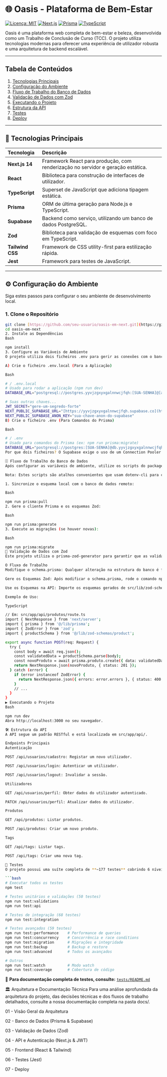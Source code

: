 # 🌐 Oasis - Plataforma de Bem-Estar

[![Licença: MIT](https://img.shields.io/badge/Licença-MIT-blue.svg)](https://opensource.org/licenses/MIT)
[![Next.js](https://img.shields.io/badge/Next.js-14-black.svg?style=flat-square&logo=next.js)](https://nextjs.org/)
[![Prisma](https://img.shields.io/badge/Prisma-ORM-blueviolet.svg?style=flat-square&logo=prisma)](https://www.prisma.io/)
[![TypeScript](https://img.shields.io/badge/TypeScript-5-blue.svg?style=flat-square&logo=typescript)](https://www.typescriptlang.org/)

Oasis é uma plataforma web completa de bem-estar e beleza, desenvolvida como um Trabalho de Conclusão de Curso (TCC). O projeto utiliza tecnologias modernas para oferecer uma experiência de utilizador robusta e uma arquitetura de backend escalável.

---

## Tabela de Conteúdos

1.  [Tecnologias Principais](#-tecnologias-principais)
2.  [Configuração do Ambiente](#️-configuração-do-ambiente)
3.  [Fluxo de Trabalho do Banco de Dados](#-fluxo-de-trabalho-do-banco-de-dados)
4.  [Validação de Dados com Zod](#-validação-de-dados-com-zod)
5.  [Executando o Projeto](#-executando-o-projeto)
6.  [Estrutura da API](#-estrutura-da-api)
7.  [Testes](#-testes)
8.  [Deploy](#-deploy)

---

## 🚀 Tecnologias Principais

| Tecnologia | Descrição |
| :--- | :--- |
| **Next.js 14** | Framework React para produção, com renderização no servidor e geração estática. |
| **React** | Biblioteca para construção de interfaces de utilizador. |
| **TypeScript** | Superset de JavaScript que adiciona tipagem estática. |
| **Prisma** | ORM de última geração para Node.js e TypeScript. |
| **Supabase** | Backend como serviço, utilizando um banco de dados PostgreSQL. |
| **Zod** | Biblioteca para validação de esquemas com foco em TypeScript. |
| **Tailwind CSS** | Framework de CSS utility-first para estilização rápida. |
| **Jest** | Framework para testes de JavaScript. |

---

## ⚙️ Configuração do Ambiente

Siga estes passos para configurar o seu ambiente de desenvolvimento local.

### 1. Clone o Repositório
```bash
git clone [https://github.com/seu-usuario/oasis-em-next.git](https://github.com/seu-usuario/oasis-em-next.git)
cd oasis-em-next
2. Instale as Dependências
Bash

npm install
3. Configure as Variáveis de Ambiente
O projeto utiliza dois ficheiros .env para gerir as conexões com o banco de dados.

A) Crie o ficheiro .env.local (Para a Aplicação)

Bash

# / .env.local
# Usado para rodar a aplicação (npm run dev)
DATABASE_URL="postgresql://postgres.yyvjzgxyxgalnnwcjfqh:[SUA-SENHA]@[aws-1-sa-east-1.pooler.supabase.com:6543/postgres](https://aws-1-sa-east-1.pooler.supabase.com:6543/postgres)"

# Suas outras chaves...
JWT_SECRET="gere-um-segredo-forte"
NEXT_PUBLIC_SUPABASE_URL="[https://yyvjzgxyxgalnnwcjfqh.supabase.co](https://yyvjzgxyxgalnnwcjfqh.supabase.co)"
NEXT_PUBLIC_SUPABASE_ANON_KEY="sua-chave-anon-do-supabase"
B) Crie o ficheiro .env (Para Comandos do Prisma)

Bash

# / .env
# Usado para comandos do Prisma (ex: npm run prisma:migrate)
DATABASE_URL="postgresql://postgres:[SUA-SENHA]@db.yyvjzgxyxgalnnwcjfqh.supabase.co:5432/postgres"
Por que dois ficheiros? O Supabase exige o uso de um Connection Pooler para a aplicação, mas os comandos de gestão do Prisma (migrate, db pull, etc.) precisam de uma conexão direta ao banco. Os nossos scripts no package.json gerem qual ficheiro usar automaticamente.

🗄️ Fluxo de Trabalho do Banco de Dados
Após configurar as variáveis de ambiente, utilize os scripts do package.json para interagir com o banco de dados.

Nota: Estes scripts são atalhos convenientes que usam dotenv-cli para carregar as variáveis de ambiente corretas (do ficheiro .env) antes de executar o comando npx prisma correspondente. Recomenda-se usar estes scripts em vez de rodar npx diretamente.

1. Sincronize o esquema local com o banco de dados remoto:

Bash

npm run prisma:pull
2. Gere o cliente Prisma e os esquemas Zod:

Bash

npm run prisma:generate
3. Execute as migrações (se houver novas):

Bash

npm run prisma:migrate
🚀 Validação de Dados com Zod
Este projeto utiliza o prisma-zod-generator para garantir que as validações de dados estejam sempre sincronizadas com o schema.prisma.

O Fluxo de Trabalho
Modifique o schema.prisma: Qualquer alteração na estrutura do banco é feita aqui.

Gere os Esquemas Zod: Após modificar o schema.prisma, rode o comando npm run prisma:generate.

Use os Esquemas na API: Importe os esquemas gerados de src/lib/zod-schemas/ para validar os dados nas suas rotas.

Exemplo de Uso:

TypeScript

// Em: src/app/api/produtos/route.ts
import { NextResponse } from 'next/server';
import { prisma } from '@/lib/prisma';
import { ZodError } from 'zod';
import { productSchema } from '@/lib/zod-schemas/product';

export async function POST(req: Request) {
  try {
    const body = await req.json();
    const validatedData = productSchema.parse(body);
    const novoProduto = await prisma.produto.create({ data: validatedData });
    return NextResponse.json(novoProduto, { status: 201 });
  } catch (error) {
    if (error instanceof ZodError) {
      return NextResponse.json({ errors: error.errors }, { status: 400 });
    }
    // ...
  }
}
▶️ Executando o Projeto
Bash

npm run dev
Abra http://localhost:3000 no seu navegador.

🛠️ Estrutura da API
A API segue um padrão RESTful e está localizada em src/app/api/.

Endpoints Principais
Autenticação

POST /api/usuarios/cadastro: Registar um novo utilizador.

POST /api/usuarios/login: Autenticar um utilizador.

POST /api/usuarios/logout: Invalidar a sessão.

Utilizadores

GET /api/usuarios/perfil: Obter dados do utilizador autenticado.

PATCH /api/usuarios/perfil: Atualizar dados do utilizador.

Produtos

GET /api/produtos: Listar produtos.

POST /api/produtos: Criar um novo produto.

Tags

GET /api/tags: Listar tags.

POST /api/tags: Criar uma nova tag.

🧪 Testes
O projeto possui uma suíte completa de **~177 testes** cobrindo 6 níveis:

```bash
# Executar todos os testes
npm test

# Testes unitários e validações (50 testes)
npm run test:validations
npm run test:api

# Testes de integração (68 testes)
npm run test:integration

# Testes avançados (59 testes)
npm run test:performance    # Performance de queries
npm run test:concurrency    # Concorrência e race conditions
npm run test:migration      # Migrações e integridade
npm run test:backup         # Backup e restore
npm run test:advanced       # Todos os avançados

# Outros
npm run test:watch          # Modo watch
npm run test:coverage       # Cobertura de código
```

📖 **Para documentação completa de testes, consulte:** [`tests/README.md`](./tests/README.md)

🏛️ Arquitetura e Documentação Técnica
Para uma análise aprofundada da arquitetura do projeto, das decisões técnicas e dos fluxos de trabalho detalhados, consulte a nossa documentação completa na pasta docs/.

01 - Visão Geral da Arquitetura

02 - Banco de Dados (Prisma & Supabase)

03 - Validação de Dados (Zod)

04 - API e Autenticação (Next.js & JWT)

05 - Frontend (React & Tailwind)

06 - Testes (Jest)

07 - Deploy